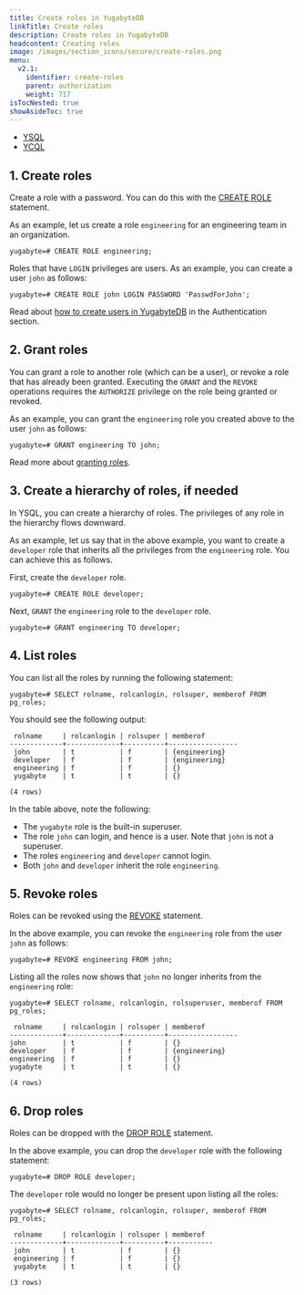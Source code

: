 ```yaml
---
title: Create roles in YugabyteDB
linkTitle: Create roles
description: Create roles in YugabyteDB
headcontent: Creating roles
image: /images/section_icons/secure/create-roles.png
menu:
  v2.1:
    identifier: create-roles
    parent: authorization
    weight: 717
isTocNested: true
showAsideToc: true
---
```


<ul class="nav nav-tabs-alt nav-tabs-yb">

  <li >
    <a href="/latest/secure/authorization/create-roles" class="nav-link active">
      <i class="icon-postgres" aria-hidden="true"></i>
      YSQL
    </a>
  </li>

  <li >
    <a href="/latest/secure/authorization/create-roles-ycql" class="nav-link">
      <i class="icon-cassandra" aria-hidden="true"></i>
      YCQL
    </a>
  </li>

</ul>

## 1. Create roles

Create a role with a password. You can do this with the [CREATE ROLE](../../../api/ysql/commands/dcl_create_role/) statement.

As an example, let us create a role `engineering` for an engineering team in an organization.

```postgresql
yugabyte=# CREATE ROLE engineering;
```

Roles that have `LOGIN` privileges are users. As an example, you can create a user `john` as follows:

```postgresql
yugabyte=# CREATE ROLE john LOGIN PASSWORD 'PasswdForJohn';
```

Read about [how to create users in YugabyteDB](../../authentication/ysql-authentication/) in the Authentication section.

## 2. Grant roles

You can grant a role to another role (which can be a user), or revoke a role that has already been granted. Executing the `GRANT` and the `REVOKE` operations requires the `AUTHORIZE` privilege on the role being granted or revoked.

As an example, you can grant the `engineering` role you created above to the user `john` as follows:

```postgresql
yugabyte=# GRANT engineering TO john;
```

Read more about [granting roles](../../../api/ysql/commands/dcl_grant/).

## 3. Create a hierarchy of roles, if needed

In YSQL, you can create a hierarchy of roles. The privileges of any role in the hierarchy flows downward.

As an example, let us say that in the above example, you want to create a `developer` role that inherits all the privileges from the `engineering` role. You can achieve this as follows.

First, create the `developer` role.

```postgresql
yugabyte=# CREATE ROLE developer;
```

Next, `GRANT` the `engineering` role to the `developer` role.

```postgresql
yugabyte=# GRANT engineering TO developer;
```

## 4. List roles

You can list all the roles by running the following statement:

```postgresql
yugabyte=# SELECT rolname, rolcanlogin, rolsuper, memberof FROM pg_roles;
```

You should see the following output:

```
 rolname     | rolcanlogin | rolsuper | memberof
-------------+-------------+----------+-----------------
 john        | t           | f        | {engineering}
 developer   | f           | f        | {engineering}
 engineering | f           | f        | {}
 yugabyte    | t           | t        | {}

(4 rows)
```

In the table above, note the following:

* The `yugabyte` role is the built-in superuser.
* The role `john` can login, and hence is a user. Note that `john` is not a superuser.
* The roles `engineering` and `developer` cannot login.
* Both `john` and `developer` inherit the role `engineering`.

## 5. Revoke roles

Roles can be revoked using the [REVOKE](../../../api/ysql/commands/dcl_revoke/) statement.

In the above example, you can revoke the `engineering` role from the user `john` as follows:

```postgresql
yugabyte=# REVOKE engineering FROM john;
```

Listing all the roles now shows that `john` no longer inherits from the `engineering` role:

```postgresql
yugabyte=# SELECT rolname, rolcanlogin, rolsuperuser, memberof FROM pg_roles;
```

```
 rolname     | rolcanlogin | rolsuper | memberof
-------------+-------------+----------+-----------------
john         | t           | f        | {}
developer    | f           | f        | {engineering}
engineering  | f           | f        | {}
yugabyte     | t           | t        | {}

(4 rows)
```

## 6. Drop roles

Roles can be dropped with the [DROP ROLE](../../../api/ysql/commands/dcl_drop_role/) statement.

In the above example, you can drop the `developer` role with the following statement:

```postgresql
yugabyte=# DROP ROLE developer;
```

The `developer` role would no longer be present upon listing all the roles:

```postgresql
yugabyte=# SELECT rolname, rolcanlogin, rolsuper, memberof FROM pg_roles;
```

```
 rolname     | rolcanlogin | rolsuper | memberof
-------------+-------------+----------+-----------
 john        | t           | f        | {}
 engineering | f           | f        | {}
 yugabyte    | t           | t        | {}

(3 rows)
```
